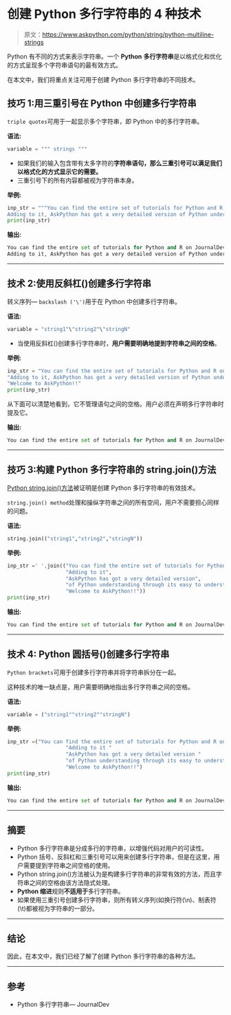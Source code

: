 # 创建 Python 多行字符串的 4 种技术

> 原文：<https://www.askpython.com/python/string/python-multiline-strings>

Python 有不同的方式来表示字符串。一个 **Python** **多行字符串**是以格式化和优化的方式呈现多个字符串语句的最有效方式。

在本文中，我们将重点关注可用于创建 Python 多行字符串的不同技术。

## 技巧 1:用三重引号在 Python 中创建多行字符串

`triple quotes`可用于一起显示多个字符串，即 Python 中的多行字符串。

**语法:**

```py
variable = """ strings """

```

*   如果我们的输入包含带有太多字符的**字符串语句，那么三重引号可以满足我们以格式化的方式显示它的需要。**
*   三重引号下的所有内容都被视为字符串本身。

**举例:**

```py
inp_str = """You can find the entire set of tutorials for Python and R on JournalDev.
Adding to it, AskPython has got a very detailed version of Python understanding through its easy to understand articles."""
print(inp_str)

```

**输出:**

```py
You can find the entire set of tutorials for Python and R on JournalDev.
Adding to it, AskPython has got a very detailed version of Python understanding through its easy to understand articles.

```

* * *

## 技术 2:使用反斜杠(\)创建多行字符串

转义序列— `backslash ('\')`用于在 Python 中创建多行字符串。

**语法:**

```py
variable = "string1"\"string2"\"stringN"

```

*   当使用反斜杠(\)创建多行字符串时，**用户需要明确地提到字符串之间的空格**。

**举例:**

```py
inp_str = "You can find the entire set of tutorials for Python and R on JournalDev."\
"Adding to it, AskPython has got a very detailed version of Python understanding through its easy to understand articles."\
"Welcome to AskPython!!"
print(inp_str)

```

从下面可以清楚地看到，它不管理语句之间的空格。用户必须在声明多行字符串时提及它。

**输出:**

```py
You can find the entire set of tutorials for Python and R on JournalDev.Adding to it, AskPython has got a very detailed version of Python understanding through its easy to understand articles.Welcome to AskPython!!

```

* * *

## 技巧 3:构建 Python 多行字符串的 string.join()方法

[Python string.join()方法](https://www.askpython.com/python/string/python-string-join-method)被证明是创建 Python 多行字符串的有效技术。

`string.join() method`处理和操纵字符串之间的所有空间，用户不需要担心同样的问题。

**语法:**

```py
string.join(("string1","string2","stringN"))

```

**举例:**

```py
inp_str =' '.join(("You can find the entire set of tutorials for Python and R on JournalDev.",
                   "Adding to it", 
                   "AskPython has got a very detailed version",
                   "of Python understanding through its easy to understand articles.",
                   "Welcome to AskPython!!"))
print(inp_str)

```

**输出:**

```py
You can find the entire set of tutorials for Python and R on JournalDev. Adding to it AskPython has got a very detailed version of Python understanding through its easy to understand articles. Welcome to AskPython!!

```

* * *

## 技术 4: Python 圆括号()创建多行字符串

`Python brackets`可用于创建多行字符串并将字符串拆分在一起。

这种技术的唯一缺点是，用户需要明确地指出多行字符串之间的空格。

**语法:**

```py
variable = ("string1""string2""stringN")

```

**举例:**

```py
inp_str =("You can find the entire set of tutorials for Python and R on JournalDev."
                   "Adding to it "
                   "AskPython has got a very detailed version "
                   "of Python understanding through its easy to understand articles."
                   "Welcome to AskPython!!")
print(inp_str)

```

**输出:**

```py
You can find the entire set of tutorials for Python and R on JournalDev.Adding to it AskPython has got a very detailed version of Python understanding through its easy to understand articles.Welcome to AskPython!!

```

* * *

## 摘要

*   Python 多行字符串是分成多行的字符串，以增强代码对用户的可读性。
*   Python 括号、反斜杠和三重引号可以用来创建多行字符串，但是在这里，用户需要提到字符串之间空格的使用。
*   Python string.join()方法被认为是构建多行字符串的非常有效的方法，而且字符串之间的空格由该方法隐式处理。
*   **Python 缩进**规则**不适用于**多行字符串。
*   如果使用三重引号创建多行字符串，则所有转义序列(如换行符(\n)、制表符(\t)都被视为字符串的一部分。

* * *

## 结论

因此，在本文中，我们已经了解了创建 Python 多行字符串的各种方法。

* * *

## 参考

*   Python 多行字符串— JournalDev